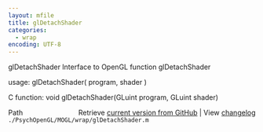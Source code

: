 ```yaml
---
layout: mfile
title: glDetachShader
categories:
  - wrap
encoding: UTF-8
---
```


glDetachShader  Interface to OpenGL function glDetachShader

usage:  glDetachShader( program, shader )

C function:  void glDetachShader(GLuint program, GLuint shader)


<div class="code_header" style="text-align:right;">
  <span style="float:left;">Path&nbsp;&nbsp;</span> <span class="counter">Retrieve <a href=
  "https://raw.github.com/Psychtoolbox-3/Psychtoolbox-3/beta/./PsychOpenGL/MOGL/wrap/glDetachShader.m">current version from GitHub</a> | View <a href=
  "https://github.com/Psychtoolbox-3/Psychtoolbox-3/commits/beta/./PsychOpenGL/MOGL/wrap/glDetachShader.m">changelog</a></span>
</div>
<div class="code">
  <code>./PsychOpenGL/MOGL/wrap/glDetachShader.m</code>
</div>
